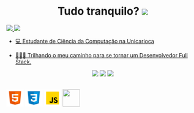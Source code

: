 <h1 align="center">Tudo tranquilo? <img src="https://raw.githubusercontent.com/kaueMarques/kaueMarques/master/hi.gif" width="30px"></h1>
<p align="center">
 
 <div>
  <a href="https://github.com/Rhuan-Gonzaga">
  <img height="180em" src="https://github-readme-stats.vercel.app/api?username=Rhuan-Gonzaga&show_icons=true&theme=dark&include_all_commits=true&count_private=true"/>
  <img height="180em" src="https://github-readme-stats.vercel.app/api/top-langs/?username=Rhuan-Gonzaga&layout=compact&langs_count=7&theme=dark"/>
</div>
  
 - 💻 Estudante de Ciência da Computação na Unicarioca
     
 - 👨🏾‍💻 Trilhando o meu caminho para se tornar um Desenvolvedor Full Stack.
         
 </p>
<p align="center">
  <a href="https://www.linkedin.com/in/rhuan-gonzaga-0127381a4/" target="_blank"><img src="https://img.shields.io/badge/-LinkedIn-%230077B5?style=for-the-badge&logo=linkedin&logoColor=white" target="_blank"></a>
  <a href = "mailto: rhuangonzaga22@gmail.com"><img src="https://img.shields.io/badge/-Gmail-%23333?style=for-the-badge&logo=gmail&logoColor=white" target="_blank"></a>
  <a href="https://www.instagram.com/rhuann22/" target="_blank"><img src="https://img.shields.io/badge/-Instagram-%23E4405F?style=for-the-badge&logo=instagram&logoColor=white" target="_blank"></a> 
</p>

<div><br>
     <img src="https://github.com/Rhuan-Gonzaga/JogaDaVelha/blob/main/logo/html.png" height="45px"  width="45px">
     <img src="https://github.com/Rhuan-Gonzaga/JogaDaVelha/blob/main/logo/css.png" height="45px" width="45px"> 
     <img src="https://github.com/Rhuan-Gonzaga/JogaDaVelha/blob/main/logo/javascript.png" height="45px"  width="45px">
     <img height="45px" width="45px" src="https://cdn.jsdelivr.net/gh/devicons/devicon/icons/python/python-original.svg">
</div>
 
